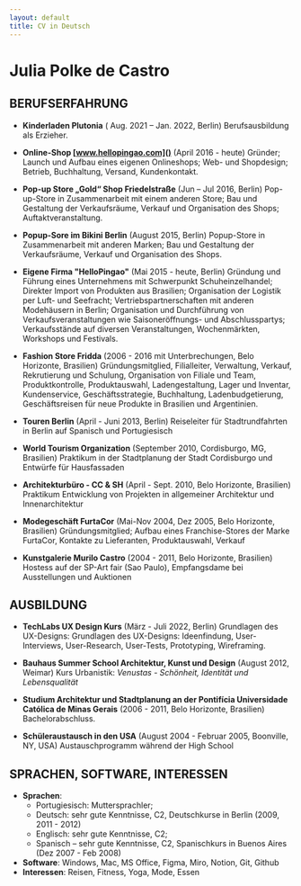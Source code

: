 ```yaml
---
layout: default
title: CV in Deutsch
---
```



# Julia Polke de Castro

<!-- Adresse: Taborstr. 21, 10997 Berlin  
Telefon: +49 1578 3919548  
E-Mail: jupolke@gmail.com  
Geburtstag: 07.01.1988 in Belo Horizonte, BR  
Nationalität: Deutsch und Brasilianisch   -->

## BERUFSERFAHRUNG

* **Kinderladen Plutonia** ( Aug. 2021 – Jan. 2022, Berlin)
  Berufsausbildung als Erzieher.

* **Online-Shop [www.hellopingao.com]()** (April 2016 - heute)
  Gründer; Launch und Aufbau eines eigenen Onlineshops; Web- und Shopdesign; Betrieb, Buchhaltung, Versand, Kundenkontakt.

* **Pop-up Store „Gold“ Shop Friedelstraße** (Jun – Jul 2016, Berlin)
  Pop-up-Store in Zusammenarbeit mit einem anderen Store; Bau und Gestaltung der Verkaufsräume, Verkauf und Organisation des Shops; Auftaktveranstaltung.

* **Popup-Sore im Bikini Berlin** (August 2015, Berlin)
  Popup-Store in Zusammenarbeit mit anderen Marken; Bau und Gestaltung der Verkaufsräume, Verkauf und Organisation des Shops.

* **Eigene Firma "HelloPingao"** (Mai 2015 - heute, Berlin)
  Gründung und Führung eines Unternehmens mit Schwerpunkt Schuheinzelhandel; Direkter Import von Produkten aus Brasilien; Organisation der Logistik per Luft- und Seefracht; Vertriebspartnerschaften mit anderen Modehäusern in Berlin; Organisation und Durchführung von Verkaufsveranstaltungen wie Saisoneröffnungs- und Abschlusspartys; Verkaufsstände auf diversen Veranstaltungen, Wochenmärkten, Workshops und Festivals. 

* **Fashion Store Fridda** (2006 - 2016 mit Unterbrechungen, Belo Horizonte, Brasilien)
  Gründungsmitglied, Filialleiter, Verwaltung, Verkauf, Rekrutierung und Schulung, Organisation von Filiale und Team, Produktkontrolle, Produktauswahl, Ladengestaltung, Lager und Inventar, Kundenservice, Geschäftsstrategie, Buchhaltung, Ladenbudgetierung, Geschäftsreisen für neue Produkte in Brasilien und Argentinien.

* **Touren Berlin** (April - Juni 2013, Berlin)
Reiseleiter für Stadtrundfahrten in Berlin auf Spanisch und Portugiesisch

* **World Tourism Organization** (September 2010, Cordisburgo, MG, Brasilien)
 Praktikum in der Stadtplanung der Stadt Cordisburgo und Entwürfe für Hausfassaden

* **Architekturbüro - CC & SH** (April - Sept. 2010, Belo Horizonte, Brasilien)
 Praktikum Entwicklung von Projekten in allgemeiner Architektur und Innenarchitektur

* **Modegeschäft FurtaCor** (Mai-Nov 2004, Dez 2005, Belo Horizonte, Brasilien)
Gründungsmitglied; Aufbau eines Franchise-Stores der Marke FurtaCor, Kontakte zu Lieferanten, Produktauswahl, Verkauf

* **Kunstgalerie Murilo Castro** (2004 - 2011, Belo Horizonte, Brasilien)
Hostess auf der SP-Art fair (Sao Paulo), Empfangsdame bei Ausstellungen und Auktionen

## AUSBILDUNG

* **TechLabs UX Design Kurs** (März - Juli 2022, Berlin)
Grundlagen des UX-Designs: Grundlagen des UX-Designs: Ideenfindung, User-Interviews, User-Research, User-Tests, Prototyping, Wireframing.

* **Bauhaus Summer School Architektur, Kunst und Design**
(August 2012, Weimar)
Kurs Urbanistik: *Venustas - Schönheit, Identität und Lebensqualität*

* **Studium Architektur und Stadtplanung an der Pontifícia Universidade Católica de Minas Gerais**
(2006 - 2011, Belo Horizonte, Brasilien)
Bachelorabschluss.

* **Schüleraustausch in den USA**
   (August 2004 - Februar 2005, Boonville, NY, USA)
Austauschprogramm während der High School

## SPRACHEN, SOFTWARE, INTERESSEN

* **Sprachen**:
   * ​​Portugiesisch: Muttersprachler;
   * Deutsch: sehr gute Kenntnisse, C2, Deutschkurse in Berlin (2009, 2011 - 2012)
   * Englisch: sehr gute Kenntnisse, C2;
   * Spanisch – sehr gute Kenntnisse, C2, Spanischkurs in Buenos Aires (Dez 2007 - Feb 2008)
* **Software**: Windows, Mac, MS Office, Figma, Miro, Notion, Git, Github
* **Interessen**: Reisen, Fitness, Yoga, Mode, Essen

